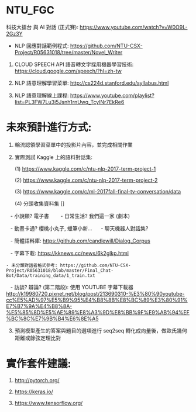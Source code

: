 # NTU_FGC

科技大擂台 與 AI 對話 (正式賽): https://www.youtube.com/watch?v=W0O9L-2Gz3Y

 - NLP 回應對話範例程式: https://github.com/NTU-CSX-Project/R05631018/tree/master/Novel_Writer

1. CLOUD SPEECH API 語音轉文字採用機器學習技術: https://cloud.google.com/speech/?hl=zh-tw

2. NLP 語意理解學習菜單: http://cs224d.stanford.edu/syllabus.html

3. NLP 語意理解線上課程: https://www.youtube.com/playlist?list=PL3FW7Lu3i5Jsnh1rnUwq_TcylNr7EkRe6

# 未來預計進行方式:

1. 輪流認領學習菜單中的投影片內容，並完成相關作業

2. 實際測試 Kaggle 上的語料對話集:

    (1) https://www.kaggle.com/c/ntu-nlp-2017-term-project-1
    
    (2) https://www.kaggle.com/c/ntu-nlp-2017-term-project-2
    
    (3) https://www.kaggle.com/c/ml-2017fall-final-tv-conversation/data
   
    (4) 分頭收集資料集 []
    
    - 小說類? 電子書
    
    - 日常生活? 我們這一家 (劇本)
    
    - 動畫卡通? 櫻桃小丸子, 蠟筆小新...
  
    - 聊天機器人對話集?
    
    - 簡體語料庫: https://github.com/candlewill/Dialog_Corpus
    
    - 字幕下載: https://kknews.cc/news/6k2glkp.html
    
    - 未分類對話者格式參考: https://github.com/NTU-CSX-Project/R05631018/blob/master/Final_Chat-Bot/Data/training_data/1_train.txt

    - 訪談? 辯論? (第二階段): 使用 YOUTUBE 字幕下載器 http://k19980720.pixnet.net/blog/post/213690310-%E3%80%90youtube-cc%E5%AD%97%E5%B9%95%E4%B8%8B%E8%BC%89%E3%80%91%E7%B7%9A%E4%B8%8A-%E5%85%8D%E5%AE%89%E8%A3%9D%E8%BB%9F%E9%AB%94%EF%BC%8C%E7%9B%B4%E6%8E%A5

3. 預測模型產生的答案與題目的選項進行 seq2seq 轉化成向量後，做歐氏幾何距離或餘弦定理比對

# 實作套件建議:

1. http://pytorch.org/

2. https://keras.io/

3. https://www.tensorflow.org/
